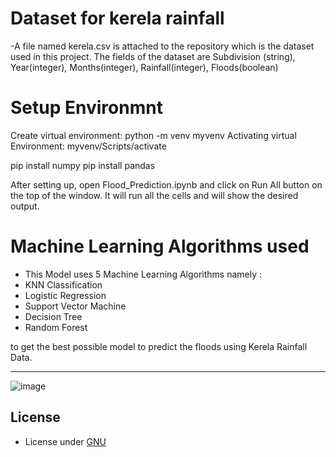 # Dataset for kerela rainfall

-A file named kerela.csv is attached to the repository which is the dataset used in this project. The fields of the dataset are Subdivision (string), Year(integer), Months(integer), Rainfall(integer), Floods(boolean)

# Setup Environmnt

Create virtual environment: python -m venv myvenv
Activating virtual Environment: myvenv/Scripts/activate

pip install numpy
pip install pandas

After setting up, open Flood_Prediction.ipynb and click on Run All button on the top of the window.
It will run all the cells and will show the desired output. 

# Machine Learning Algorithms used

- This Model uses 5 Machine Learning Algorithms namely : 
- KNN Classification
- Logistic Regression
- Support Vector Machine
- Decision Tree
- Random Forest 

to get the best possible model to predict the floods using Kerela Rainfall Data.
<hr>

![image](https://github.com/amandp13/Flood-Prediction-Model/blob/master/download.png)

## License
- License under [GNU](https://github.com/amandp13/Flood-Prediction-Model/blob/master/LICENSE)
